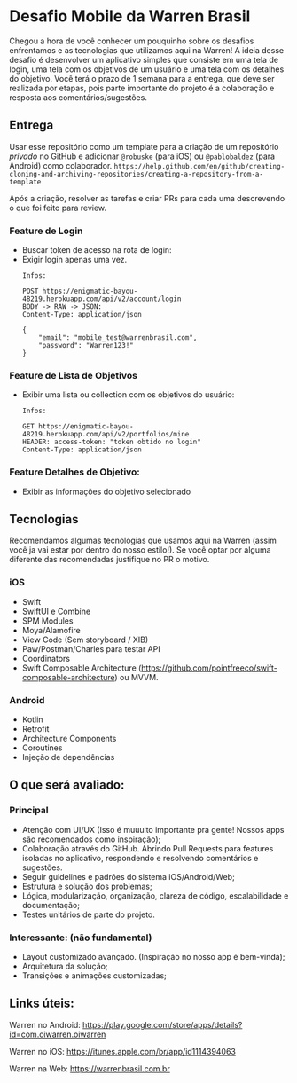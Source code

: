 # Desafio Mobile da Warren Brasil

Chegou a hora de você conhecer um pouquinho sobre os desafios enfrentamos e as tecnologias que utilizamos aqui na Warren! A ideia desse desafio é desenvolver um aplicativo simples que consiste em uma tela de login, uma tela com os objetivos de um usuário e uma tela com os detalhes do objetivo.
Você terá o prazo de 1 semana para a entrega, que deve ser realizada por etapas, pois parte importante do projeto é a colaboração e resposta aos comentários/sugestões.

## Entrega
Usar esse repositório como um template para a criação de um repositório *privado* no GitHub e adicionar `@robuske` (para iOS) ou `@pablobaldez` (para Android) como colaborador. 
`https://help.github.com/en/github/creating-cloning-and-archiving-repositories/creating-a-repository-from-a-template`

Após a criação, resolver as tarefas e criar PRs para cada uma descrevendo o que foi feito para review.

### Feature de Login
* Buscar token de acesso na rota de login:
* Exigir login apenas uma vez.     
  ```
  Infos:
  
  POST https://enigmatic-bayou-48219.herokuapp.com/api/v2/account/login
  BODY -> RAW -> JSON: 
  Content-Type: application/json
  
  {
      "email": "mobile_test@warrenbrasil.com",
      "password": "Warren123!"
  }
  ```

### Feature de Lista de Objetivos
* Exibir uma lista ou collection com os objetivos do usuário: 
  ```
  Infos:

  GET https://enigmatic-bayou-48219.herokuapp.com/api/v2/portfolios/mine
  HEADER: access-token: "token obtido no login"
  Content-Type: application/json
  ```

### Feature Detalhes de Objetivo:
* Exibir as informações do objetivo selecionado

## Tecnologias
Recomendamos algumas tecnologias que usamos aqui na Warren (assim você ja vai estar por dentro do nosso estilo!). Se você optar por alguma diferente das recomendadas justifique no PR o motivo.

### iOS
* Swift
* SwiftUI e Combine
* SPM Modules
* Moya/Alamofire
* View Code (Sem storyboard / XIB)
* Paw/Postman/Charles para testar API
* Coordinators
* Swift Composable Architecture (https://github.com/pointfreeco/swift-composable-architecture) ou MVVM.

### Android
* Kotlin
* Retrofit
* Architecture Components
* Coroutines
* Injeção de dependências

## O que será avaliado:

### Principal
* Atenção com UI/UX (Isso é muuuito importante pra gente! Nossos apps são recomendados como inspiração);
* Colaboração através do GitHub. Abrindo Pull Requests para features isoladas no aplicativo, respondendo e resolvendo comentários e sugestões.
* Seguir guidelines e padrões do sistema iOS/Android/Web;
* Estrutura e solução dos problemas;
* Lógica, modularização, organização, clareza de código, escalabilidade e documentação;
* Testes unitários de parte do projeto.

### Interessante: (não fundamental)
* Layout customizado avançado. (Inspiração no nosso app é bem-vinda);
* Arquitetura da solução;
* Transições e animações customizadas;

## Links úteis:

Warren no Android:
https://play.google.com/store/apps/details?id=com.oiwarren.oiwarren

Warren no iOS:
https://itunes.apple.com/br/app/id1114394063

Warren na Web:
https://warrenbrasil.com.br
